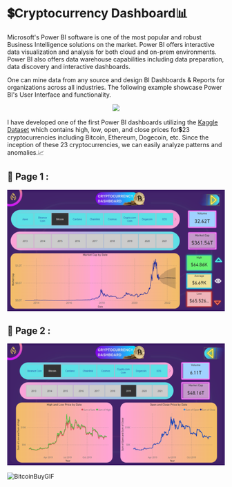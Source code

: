 # 💲Cryptocurrency Dashboard📊

  Microsoft's Power BI software is one of the most popular and robust Business Intelligence solutions on the market. Power BI offers interactive data visualization and analysis for both cloud and on-prem environments. Power BI also offers data warehouse capabilities including data preparation, data discovery and interactive dashboards.
  
  One can mine data from any source and design BI Dashboards & Reports for organizations across all industries. The following example showcase Power BI's User Interface and functionality.
 
 <p align="center">
  
  <img src="https://user-images.githubusercontent.com/89768465/192094536-795f30c0-1461-41ed-80e1-0aad37ece6bf.gif">
 
</p>
  
  I have developed one of the first Power BI dashboards utilizing the [Kaggle Dataset](https://www.kaggle.com/datasets/sudalairajkumar/cryptocurrencypricehistory) which contains high, low, open, and close prices for💲23 cryptocurrencies including Bitcoin, Ethereum, Dogecoin, etc. Since the inception of these 23 cryptocurrencies, we can easily analyze patterns and anomalies.📈

##  🧮 Page 1 : 

  ![Dashboard-Screenshot](Assets/Cryptocurrency_Dashboard_Page-1.png) 
  
##  🧮 Page 2 : 
  
  ![Dashboard-Screenshot](Assets/Cryptocurrency_Dashboard_Page-2.png)

 ![BitcoinBuyGIF](https://user-images.githubusercontent.com/89768465/192094576-16cfcd69-5709-4992-ba69-43d6894c11a7.gif)
